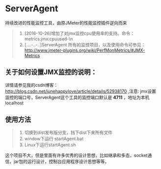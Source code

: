 # ServerAgent
 持续改进的性能监控工具，由原JMeter的性能监控插件逆向而来

> 1. [2016-10-26]增加了对jmx监控cpu使用率的支持。命令：metrics:jmx:cpuused-\n
> 2. [....-..-..]ServerAgent 所有的监控项目，以及使用命令可参见：http://www.jmeter-plugins.org/wiki/PerfMonMetrics/#JMX-Metrics

## 关于如何设置JMX监控的说明：
 详情请参见我的csdn博客：http://blog.csdn.net/junehappylove/article/details/52938170
,注意: jmx设置监控的端口号，ServerAgent这个工具的监控端口默认是 **4711** ，地址为本机 localhost
 
## 使用方法
> 1. 切换到dist发布版分支，挡下dist下来所有文件
> 2. window下运行 startAgent.bat
> 3. Linux下运行startAgent.sh

这个项目不大，但是里面有许多优秀的设计思想，比如继承和多态，socket通信，jar包的运行设计，控制台应用程序设计思想等等。